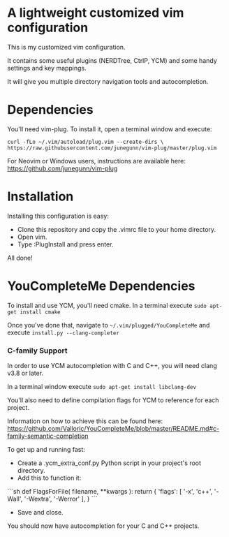 # A lightweight customized vim configuration

This is my customized vim configuration.  

It contains some useful plugins (NERDTree, CtrlP, YCM) and some handy settings and key mappings.

It will give you multiple directory navigation tools and autocompletion.

<h1>Dependencies</h1>

You'll need vim-plug.  To install it, open a terminal window and execute:

`curl -fLo ~/.vim/autoload/plug.vim --create-dirs \`
<br>`https://raw.githubusercontent.com/junegunn/vim-plug/master/plug.vim`

For Neovim or Windows users, instructions are available here: https://github.com/junegunn/vim-plug

<h1>Installation</h1>

Installing this configuration is easy:

<ul>
  <li>Clone this repository and copy the .vimrc file to your home directory.
  <li>Open vim.
  <li>Type :PlugInstall and press enter.
</ul>

All done!

<h1>YouCompleteMe Dependencies</h1>

To install and use YCM, you'll need cmake.  In a terminal execute `sudo apt-get install cmake`

Once you've done that, navigate to `~/.vim/plugged/YouCompleteMe` and execute  `install.py --clang-completer`

### C-family Support

In order to use YCM autocompletion with C and C++, you will need clang v3.8 or later.

In a terminal window execute `sudo apt-get install libclang-dev`

You'll also need to define compilation flags for YCM to reference for each project.

Information on how to achieve this can be found here: 
https://github.com/Valloric/YouCompleteMe/blob/master/README.md#c-family-semantic-completion

To get up and running fast:
<ul>
<li>Create a .ycm_extra_conf.py Python script in your project's root directory.</li>
<li>Add this to function it:</li></ul>
```sh
def FlagsForFile( filename, **kwargs ):
  return {
    'flags': [ '-x', 'c++', '-Wall', '-Wextra', '-Werror' ],
    }
```
<ul><li>Save and close.</li></ul>

You should now have autocompletion for your C and C++ projects.


